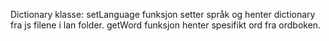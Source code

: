 Dictionary klasse:
setLanguage funksjon setter språk og henter dictionary fra js filene i lan folder.
getWord funksjon henter spesifikt ord fra ordboken.